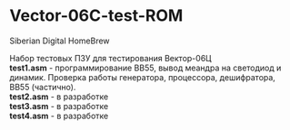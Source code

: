 # Vector-06C-test-ROM
Siberian Digital HomeBrew

Набор тестовых ПЗУ для тестирования Вектор-06Ц<br>
<b>test1.asm</b> - программирование ВВ55, вывод меандра на светодиод и динамик. Проверка работы генератора, процессора, дешифратора, ВВ55 (частично).<br>
<b>test2.asm</b> - в разработке<br>
<b>test3.asm</b> - в разработке<br>
<b>test4.asm</b> - в разработке<br>
